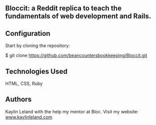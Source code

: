 ## Bloccit: a Reddit replica to teach the fundamentals of web development and Rails.
 
 ## Configuration
 
 Start by cloning the repository:
 
 $ git clone https://github.com/beancountersbookkeeping/Bloccit.git
 
 
 ## Technologies Used
 
 HTML, CSS, Ruby
 
 
 ## Authors
 
 Kaylin Leland with the help my mentor at Bloc.
 Visit my website: www.kaylinleland.com

